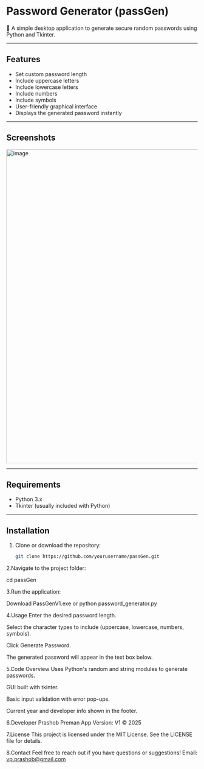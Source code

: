 # Password Generator (passGen)

🔐 A simple desktop application to generate secure random passwords using Python and Tkinter.

---

## Features

- Set custom password length  
- Include uppercase letters  
- Include lowercase letters  
- Include numbers  
- Include symbols  
- User-friendly graphical interface  
- Displays the generated password instantly

---

## Screenshots

<img width="683" height="825" alt="image" src="https://github.com/user-attachments/assets/56ca66f1-b966-485e-9185-cc7210f94efc" />


---

## Requirements

- Python 3.x  
- Tkinter (usually included with Python)  

---

## Installation

1. Clone or download the repository:  
   ```bash
   git clone https://github.com/yourusername/passGen.git

2.Navigate to the project folder:


cd passGen

3.Run the application:

Download PassGenV1.exe
    or
python password_generator.py


4.Usage
Enter the desired password length.

Select the character types to include (uppercase, lowercase, numbers, symbols).

Click Generate Password.

The generated password will appear in the text box below.

5.Code Overview
Uses Python's random and string modules to generate passwords.

GUI built with tkinter.

Basic input validation with error pop-ups.

Current year and developer info shown in the footer.

6.Developer
Prashob Preman
App Version: V1
© 2025

7.License
This project is licensed under the MIT License. See the LICENSE file for details.

8.Contact
Feel free to reach out if you have questions or suggestions!
Email: vp.prashob@gmail.com



